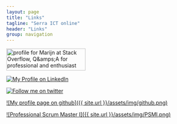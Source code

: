 ```yaml
---
layout: page
title: "Links"
tagline: "Serra ICT online"
header: "Links"
group: navigation
---
```




<a href="http://stackoverflow.com/users/322283/marijn">
<img src="http://stackoverflow.com/users/flair/322283.png" 
     width="208" 
   height="58" 
   alt="profile for Marijn at Stack Overflow, Q&amps;A for professional and enthusiast programmers" 
   title="profile for Marijn at Stack Overflow, Q&amps;A for professional and enthusiast programmers">
</a>

[![My Profile on LinkedIn](http://www.linkedin.com/img/webpromo/btn_myprofile_160x33.gif)][LinkedIn]

[![Follow me on twitter](http://twitter-badges.s3.amazonaws.com/follow_me-b.png)][twitter]

[![My profile page on github]({{ site.url }}/assets/img/github.png)][githubserra]

[![Professional Scrum Master I]({{ site.url }}/assets/img/PSMI.png)][scrumdotorgprofile]

 [LinkedIn]: https://www.linkedin.com/in/marijnvanderzee
 [blog]: http://blog.serraict.com
 [twitter]: https://twitter.com/marijnvanderzee
 [scrumdotorgprofile]: https://www.scrum.org/User-Profile/userId/121566
 [githubserra]: https://github.com/serra
